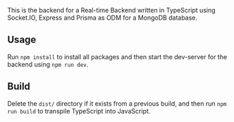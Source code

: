 This is the backend for a Real-time Backend written in TypeScript using Socket.IO, Express and Prisma as ODM for a MongoDB database.

## Usage

Run `npm install` to install all packages and then start the dev-server for the backend using `npm run dev`.

## Build

Delete the `dist/` directory if it exists from a previous build, and then run `npm run build` to transpile TypeScript into JavaScript.
